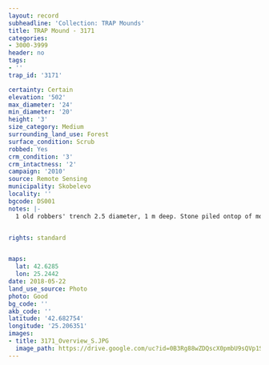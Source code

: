 ```yaml
---
layout: record
subheadline: 'Collection: TRAP Mounds'
title: TRAP Mound - 3171
categories:
- 3000-3999
header: no
tags:
- ''
trap_id: '3171'

certainty: Certain
elevation: '502'
max_diameter: '24'
min_diameter: '20'
height: '3'
size_category: Medium
surrounding_land_use: Forest
surface_condition: Scrub
robbed: Yes
crm_condition: '3'
crm_intactness: '2'
campaign: '2010'
source: Remote Sensing
municipality: Skobelevo
locality: ''
bgcode: DS001
notes: |-
  1 old robbers' trench 2.5 diameter, 1 m deep. Stone piled ontop of mound, scrub.


rights: standard


maps:
  lat: 42.6285
  lon: 25.2442
date: 2018-05-22
land_use_source: Photo
photo: Good
bg_code: ''
akb_code: ''
latitude: '42.682754'
longitude: '25.206351'
images:
- title: 3171_Overview_S.JPG
  image_path: https://drive.google.com/uc?id=0B3Rg88wZDQscX0pmbU9sQVp1SFE
---
```

